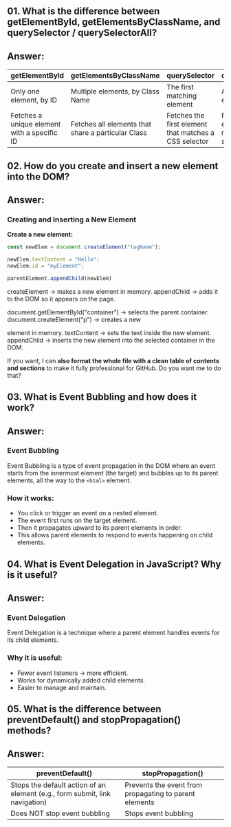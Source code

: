 ## 01. What is the difference between getElementById, getElementsByClassName, and querySelector / querySelectorAll?

## Answer:

| getElementById | getElementsByClassName | querySelector | querySelectorAll |
|----------------|----------------------|---------------|-----------------|
| Only one element, by ID | Multiple elements, by Class Name | The first matching element | All matching elements |
| Fetches a unique element with a specific ID | Fetches all elements that share a particular Class | Fetches the first element that matches a CSS selector | Fetches every element matching a CSS selector |


## 02. How do you create and insert a new element into the DOM?

## Answer:

### Creating and Inserting a New Element

**Create a new element:**
```javascript
const newElem = document.createElement("tagName");

newElem.textContent = "Hello";
newElem.id = "myElement";

parentElement.appendChild(newElem)
```
createElement → makes a new element in memory.
appendChild → adds it to the DOM so it appears on the page.

document.getElementById("container") → selects the parent container.
document.createElement("p") → creates a new <p> element in memory.
textContent → sets the text inside the new element.
appendChild → inserts the new element into the selected container in the DOM.


If you want, I can **also format the whole file with a clean table of contents and sections** to make it fully professional for GitHub. Do you want me to do that?


## 03. What is Event Bubbling and how does it work?

## Answer:

### Event Bubbling

Event Bubbling is a type of event propagation in the DOM where an event starts from the innermost element (the target) and bubbles up to its parent elements, all the way to the `<html>` element.

### How it works:

- You click or trigger an event on a nested element.
- The event first runs on the target element.
- Then it propagates upward to its parent elements in order.
- This allows parent elements to respond to events happening on child elements.


## 04. What is Event Delegation in JavaScript? Why is it useful?

## Answer:

### Event Delegation

Event Delegation is a technique where a parent element handles events for its child elements.

### Why it is useful:

- Fewer event listeners → more efficient.
- Works for dynamically added child elements.
- Easier to manage and maintain.


## 05. What is the difference between preventDefault() and stopPropagation() methods?

## Answer:

| preventDefault() | stopPropagation() |
|-----------------|-----------------|
| Stops the default action of an element (e.g., form submit, link navigation) | Prevents the event from propagating to parent elements |
| Does NOT stop event bubbling | Stops event bubbling |